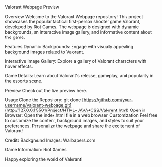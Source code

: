 Valorant Webpage
Preview

Overview
Welcome to the Valorant Webpage repository! This project showcases the popular tactical first-person shooter game Valorant, developed by Riot Games. The webpage is designed with dynamic backgrounds, an interactive image gallery, and informative content about the game.

Features
Dynamic Backgrounds: Engage with visually appealing background images related to Valorant.

Interactive Image Gallery: Explore a gallery of Valorant characters with hover effects.

Game Details: Learn about Valorant's release, gameplay, and popularity in the esports scene.

Preview
Check out the live preview here.

Usage
Clone the Repository:
git clone [https://github.com/your-username/valorant-webpage.git](http://127.0.0.1:5501/Project/HTML+JAVA+CSS/Valorent.html)
Open in Browser:
Open the index.html file in a web browser.
Customization
Feel free to customize the content, background images, and styles to suit your preferences. Personalize the webpage and share the excitement of Valorant!

Credits
Background Images: Wallpapers.com

Game Information: Riot Games

Happy exploring the world of Valorant!
